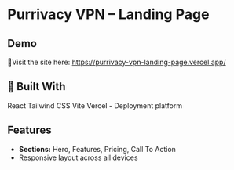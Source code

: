 Purrivacy VPN – Landing Page
============================

## **Demo**
🔗Visit the site here: https://purrivacy-vpn-landing-page.vercel.app/

## **🧰 Built With**
React
Tailwind CSS
Vite
Vercel - Deployment platform

## **Features**
- **Sections:** Hero, Features, Pricing, Call To Action
- Responsive layout across all devices
